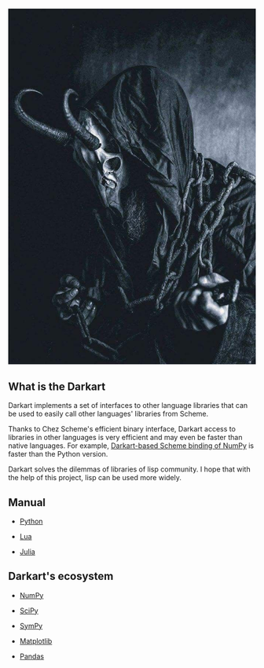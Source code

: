 
![image](img/darkart.jpg)

## What is the Darkart

Darkart implements a set of interfaces to other language libraries that can be used to easily call other languages' libraries from Scheme.

Thanks to Chez Scheme's efficient binary interface, Darkart access to libraries in other languages is very efficient and may even be faster than native languages. For example, [Darkart-based Scheme binding of NumPy](https://github.com/guenchi/NumPy) is faster than the Python version.

Darkart solves the  dilemmas of libraries of lisp community. I hope that with the help of this project, lisp can be used more widely.

## Manual

- [Python](manual/python.md)

- [Lua](manual/lua.md)

- [Julia](manual/julia.md)


## Darkart's ecosystem

- [NumPy](https://github.com/guenchi/NumPy)

- [SciPy](https://github.com/guenchi/SciPy)

- [SymPy](https://github.com/guenchi/SymPy)

- [Matplotlib](https://github.com/guenchi/Matplotlib)

- [Pandas](https://github.com/guenchi/Pandas)
